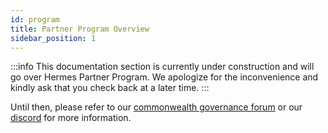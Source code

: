 ```yaml
---
id: program
title: Partner Program Overview
sidebar_position: 1
---
```


:::info
This documentation section is currently under construction and will go over Hermes Partner Program. We apologize for the inconvenience and kindly ask that you check back at a later time.
:::

Until then, please refer to our [commonwealth governance forum](https://commonwealth.im/hermes-omnichain/discussions) or our [discord](https://discord.gg/maiadao) for more information.
